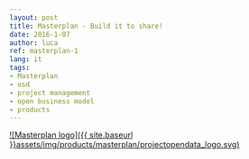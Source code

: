 ```yaml
---
layout: post
title: Masterplan - Build it to share!
date: 2016-1-07
author: luca
ref: masterplan-1
lang: it
tags:
- Masterplan
- osd
- project management
- open business model
- products
---
```


[![Masterplan logo]({{ site.baseurl }}assets/img/products/masterplan/projectopendata_logo.svg)](http://www.masterplan.tools)
